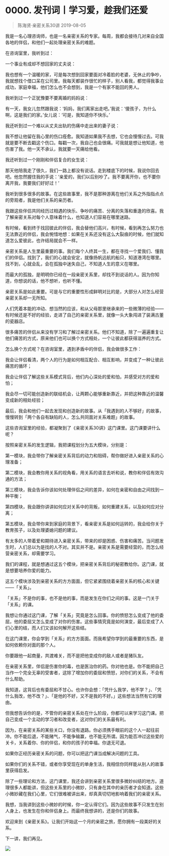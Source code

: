 # 0000. 发刊词丨学习爱，趁我们还爱
> 陈海贤·亲密关系30讲
2019-08-05

我是一名心理咨询师，也是一名亲密关系的专家。每周，我都会接待几对来自全国各地的伴侣，和他们一起处理亲密关系的难题。

在咨询室里，我听到过：

一个事业有成却不想回家的丈夫说：

我也想有一个温暖的家，可是每次想到回家要面对冷着脸的老婆，无休止的争吵，我就想找个借口呆在公司里。我每天都装作很忙的样子，别人看我，都觉得我事业成功，家庭幸福，他们怎么也不会想到，我是一个有家不能回的男人。

我听到过一个正犹豫要不要离婚的妈妈说：

有一天，我女儿忽然跟我说：‘妈妈，我们离家出走吧。’我说：‘傻孩子，为什么啊，这是我们的家。’女儿说：‘可是，我知道你不快乐。’

我还听到过一个难以从丈夫出轨的伤痛中走出来的妻子说：

我不想让他留在我心里的伤口痊愈。我知道如果我不去想，它也会慢慢过去。可我就是要不断去戳这个伤口。每戳一次，我自己也会很痛。可我就是想让他知道，他伤害了我。他一天不承认，我就要一天痛给他看。

我还听到过一个刚刚和伴侣复合的女生说：

那天他陪我走了很久，我们一路上都没有说话。走到楼底下的时候，我说你回去吧。他忽然握住我的手说：‘亲爱的，我们以后别吵了。我不要离开你，也不要你离开我，我要我们好好过！’

我听到很多很多的故事。在这些故事里，我不是那种游离在他们关系之外指指点点的旁观者，我是他们关系的亲历者。

我跟这些伴侣共同经历过相遇的快乐、争吵的痛苦、分离的失落和重逢的欣喜。我了解亲密关系对每个人意味着什么，也知道人们容易在哪里迷路。

有时候，看到终于找回彼此的伴侣，我会替他们高兴，有时候，看到再怎么努力也无法靠近的伴侣，我会惋惜地想：如果在关系还没有这么大裂痕的时候，他们就知道怎么爱彼此，也许结局就会不一样。

亲密关系是人生里最重要的事。我们每个人终其一生，都在寻找一个爱我们、懂我们的伴侣。找到了，我们的心就会安定，就像扬帆远航的船只，知道港湾在哪里。找不到，心就会乱，会在孤独中迷失自己，不知道人生的意义在哪里。

而最大的孤独，是明明你已经在一段亲密关系里，却找不到说话的人。因为你知道，你想说的话，他不想听，也听不懂。

亲密关系是如此重要。可是与它的重要性形成鲜明对比的是，大部分人对怎么经营亲密关系却一无所知。

人们凭着本能的冲动、想当然的应该，和从父母那里继承来的一些微薄的经验——有时候还是不好的经验，走进了自己的亲密关系里，就像一头大象闯进了装满古董的瓷器店。

很多痛苦的伴侣从来没有学习和了解过亲密关系。他们不知道，除了一遍遍重复让他们痛苦的方式，原来他们也可以换个方式相处，一个让彼此都获得滋养的方式。

怎么换个方式呢？在咨询室里，遇到矛盾中的伴侣，我会做很多工作：

我会让伴侣看清，两个人的行为是如何相互配合、相互影响，并变成了一种让彼此痛苦的循环；

我会让伴侣了解这些关系模式背后，他们内心深处的爱和怕，并感受对方的爱和怕；

我会尽一切可能创造新的联结机会，让两颗心能够重新靠近，并把这种靠近的温馨变成新的相处经验；

最后，我会和他们一起去发现和创造新的故事。从「我遇到的人不够好」的故事，慢慢转到「两个各自有缺陷的人，怎么共同面对关系难题」的故事。

这些咨询室里的经验，都凝聚到了《亲密关系30讲》这门课里。这门课要讲什么呢？

按照亲密关系的发生逻辑，我把课程划分为五大模块，分别是：

第一模块，我会带你了解亲密关系背后的动力和阻碍，帮你做好进入亲密关系的心理准备；

第二模块，我会教你用关系的视角看，用关系的语言去听和说，教你和伴侣有效沟通的方法；

第三模块，我会告诉你该如何处理伴侣之间的差异，如何在亲密和自由之间找到一种平衡；

第四模块，我会跟你讲讲如何应对关系中的背叛，如何重建关系，以及如何应对分离；

第五模块，我会带你来到家庭的背景下，看亲密关系是如何运转的，我会给你关于教育孩子，以及处理婆媳问题的建议。

有太多的人带着爱和期待进入亲密关系，带来的却是困惑、伤害和痛苦。当问题发生时，人们总以为是找的人不对。其实并不是。亲密关系是需要经营的，而怎么经营亲密关系，却需要学习。

我们的课程，就是想通过这五个模块，把亲密关系背后的秘密教给你。这门课，就是想要培养你爱的能力。

这五个模块涉及到亲密关系的方方面面，但它紧紧围绕着亲密关系的核心和关键——「关系」。

「关系」不是你的事，也不是他的事，而是发生在你们之间的事。这是一门关于「关系」的课。

我想让你通过这门课，了解「关系」究竟是怎么回事。你的愤怒怎么变成了他的委屈，他的委屈又怎么变成了对你的伤害。这些事情究竟是如何演变，最后变成了人们心里的结，而人们又该如何解开这些结。

在这门课里，你会学到「关系」的方方面面。而我希望你学到的最重要的东西，是如何依赖你对面的那个人。

你要跟他一起商量，共渡难关，而不是把他变成你的敌人或者是猪队友。

在亲密关系里，伴侣是伤害你的毒，也是医治你的药。你对他也是。你不能把自己当作一个完全无辜的受害者，这除了增加你的委屈和愤怒，对你们的关系，不会有什么帮助。

我知道，这背后也有委屈和不甘心。也许你会想：「凭什么我学，他不学？」、「凭什么我改，他不改？」、「是他的不好，又不是我的不好。」这些想法当然有它的理由。

但我想告诉你的是，不管你的亲密关系处在什么阶段，你都可以来学习这门课。把自己变成一个主动的学习者和改变者，这对你们的关系最有利。

因为，在亲密关系的某些关口，你没有退路。你必须携手眼前的这个人一起往前冲。你不能后退，不能赌气，不能争输赢，也不能无所谓。因为能否冲过这些爱的关卡，关系着你、你的伴侣，和你的孩子的幸福。你退无可退。

如果你正经历亲密关系的问题，你可以把这门课当成解决问题的工具。

如果你们的关系不错，或者你享受现在的单身生活，我相信你同样能从别人的故事里获得启发。

除了一些理论和方法，这门课里，我还会讲到亲密关系里很多微妙纠结的地方。道理很多人都能讲，但这些关系里的小微妙，只有身在其中的亲历者才会知道。这些小微妙藏在我们心里，它们很难被讲出来，却真真切切地影响着我们的亲密关系。

我想，当我讲到这些小微妙的时候，你一定认得它们。因为这些故事不只发生在别人身上，也发生在你和伴侣身上。而最终我想讲的，还是你们的故事。

欢迎来到《亲密关系》。让我们开始这一个月的亲密之旅，愿你拥有一段美好的关系。

下一讲，我们再见。

![](https://raw.githubusercontent.com/dalong0514/selfstudy/master/图片链接/神经心理/2019016.jpg)
